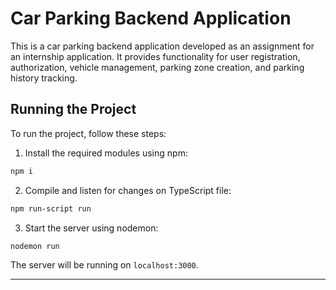 # Car Parking Backend Application

This is a car parking backend application developed as an assignment for an internship application. It provides functionality for user registration, authorization, vehicle management, parking zone creation, and parking history tracking.

## Running the Project

To run the project, follow these steps:

1. Install the required modules using npm:

```bash
npm i
```

2. Compile and listen for changes on TypeScript file:

```bash
npm run-script run
```

3. Start the server using nodemon:

```bash
nodemon run
```


The server will be running on `localhost:3000`.

---
